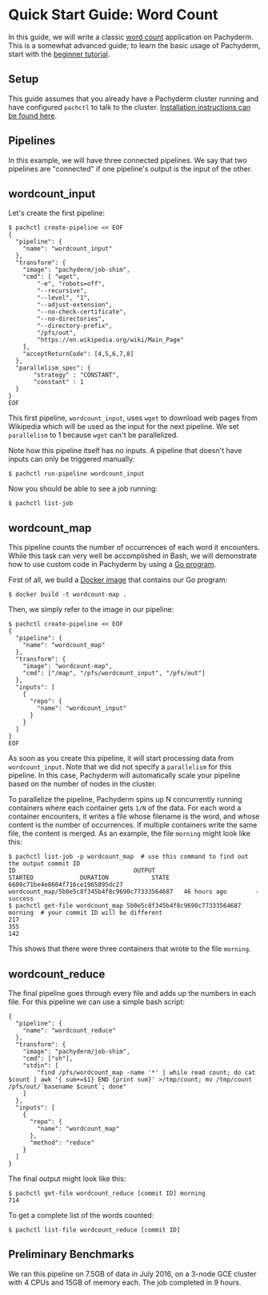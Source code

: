 # Quick Start Guide: Word Count

In this guide, we will write a classic [word count](https://portal.futuresystems.org/manual/hadoop-wordcount) application on Pachyderm.  This is a somewhat advanced guide; to learn the basic usage of Pachyderm, start with the [beginner tutorial](http://pachyderm.readthedocs.io/en/latest/getting_started/beginner_tutorial.html).

## Setup

This guide assumes that you already have a Pachyderm cluster running and have configured `pachctl` to talk to the cluster. [Installation instructions can be found here](http://pachyderm.readthedocs.io/en/latest/getting_started/local_installation.html).

## Pipelines

In this example, we will have three connected pipelines.  We say that two pipelines are "connected" if one pipeline's output is the input of the other. 

## wordcount_input

Let's create the first pipeline:

```
$ pachctl create-pipeline << EOF
{
  "pipeline": {
    "name": "wordcount_input"
  },
  "transform": {
    "image": "pachyderm/job-shim",
    "cmd": [ "wget",
        "-e", "robots=off",
        "--recursive",
        "--level", "1",
        "--adjust-extension",
        "--no-check-certificate",
        "--no-directories",
        "--directory-prefix",
        "/pfs/out",
        "https://en.wikipedia.org/wiki/Main_Page"
    ],
    "acceptReturnCode": [4,5,6,7,8]
  },
  "parallelism_spec": {
       "strategy" : "CONSTANT",
       "constant" : 1
  }
}
EOF
```

This first pipeline, `wordcount_input`, uses `wget` to download web pages from Wikipedia which will be used as the input for the next pipeline.  We set `parallelism` to 1 because `wget` can't be parallelized.

Note how this pipeline itself has no inputs.  A pipeline that doesn't have inputs can only be triggered manually:

```
$ pachctl run-pipeline wordcount_input
```

Now you should be able to see a job running:

```
$ pachctl list-job
```

## wordcount_map

This pipeline counts the number of occurrences of each word it encounters.  While this task can very well be accomplished in Bash, we will demonstrate how to use custom code in Pachyderm by using a [Go program](map.go).

First of all, we build a [Docker image](Dockerfile) that contains our Go program:

```
$ docker build -t wordcount-map .
```

Then, we simply refer to the image in our pipeline:

```
$ pachctl create-pipeline << EOF
{
  "pipeline": {
    "name": "wordcount_map"
  },
  "transform": {
    "image": "wordcount-map",
    "cmd": ["/map", "/pfs/wordcount_input", "/pfs/out"]
  },
  "inputs": [
    {
      "repo": {
        "name": "wordcount_input"
      }
    }
  ]
}
EOF
```

As soon as you create this pipeline, it will start processing data from `wordcount_input`.  Note that we did not specify a `parallelism` for this pipeline.  In this case, Pachyderm will automatically scale your pipeline based on the number of nodes in the cluster.  

To parallelize the pipeline, Pachyderm spins up N concurrently running containers where each container gets `1/N` of the data.  For each word a container encounters, it writes a file whose filename is the word, and whose content is the number of occurrences.  If multiple containers write the same file, the content is merged.  As an example, the file `morning` might look like this:

```
$ pachctl list-job -p wordcount_map  # use this command to find out the output commit ID
ID                                 OUTPUT                                           STARTED             DURATION            STATE               
6600c71be4e8604f716ce1965895dc27   wordcount_map/5b0e5c8f345b4f8c9690c77333564687   46 hours ago        -                   success
$ pachctl get-file wordcount_map 5b0e5c8f345b4f8c9690c77333564687 morning  # your commit ID will be different
217
355
142
```

This shows that there were three containers that wrote to the file `morning`.

## wordcount_reduce

The final pipeline goes through every file and adds up the numbers in each file.  For this pipeline we can use a simple bash script:

```
{
  "pipeline": {
    "name": "wordcount_reduce"
  },
  "transform": {
    "image": "pachyderm/job-shim",
    "cmd": ["sh"],
    "stdin": [
        "find /pfs/wordcount_map -name '*' | while read count; do cat $count | awk '{ sum+=$1} END {print sum}' >/tmp/count; mv /tmp/count /pfs/out/`basename $count`; done"
    ]
  },
  "inputs": [
    {
      "repo": {
        "name": "wordcount_map"
      },
	  "method": "reduce"
    }
  ]
}
```

The final output might look like this:

```
$ pachctl get-file wordcount_reduce [commit ID] morning
714
```

To get a complete list of the words counted:

```
$ pachctl list-file wordcount_reduce [commit ID]
```


## Preliminary Benchmarks

We ran this pipeline on 7.5GB of data in July 2016, on a 3-node GCE cluster with 4 CPUs and 15GB of memory each.  The job completed in 9 hours.
